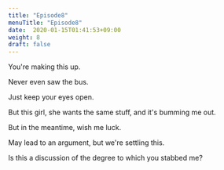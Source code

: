 ```yaml
---
title: "Episode8"
menuTitle: "Episode8"
date:  2020-01-15T01:41:53+09:00
weight: 8
draft: false
---
```


You're making this up.

Never even saw the bus.

Just keep your eyes open.

But this girl, she wants the same stuff, and it's bumming me out.

But in the meantime, wish me luck.

May lead to an argument, but we're settling this.

Is this a discussion of the degree to which you stabbed me?